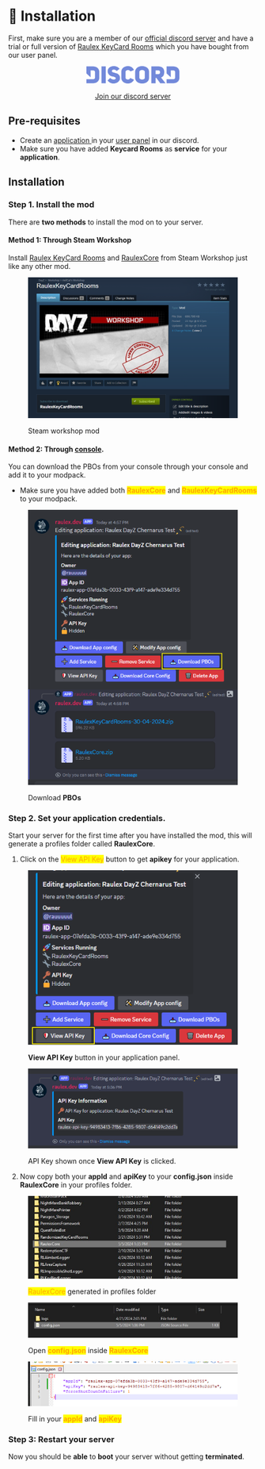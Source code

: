 # 🚀 Installation



First, make sure you are a member of our [official discord server](https://discord.raulex.com) and have a trial or full version of [Raulex KeyCard Rooms](https://discord.com/channels/879567396472500244/1231621287227556001) which you have bought from our user panel.

<div align="center">

<figure><img src="../../.gitbook/assets/ehx8gk0.png" alt="" width="188"><figcaption><p><a href="https://discord.raulex.com">Join our discord server</a></p></figcaption></figure>

</div>

## Pre-requisites

* Create an [application ](../../user/console/creating-an-application.md)in your [user panel](../../user/console/access-your-console.md) in our discord.
* Make sure you have added **Keycard Rooms** as **service** for your **application**.

## Installation

### Step 1. Install the mod <a href="#install-the-mod" id="install-the-mod"></a>

There are **two methods** to install the mod on to your server.

#### &#x20;Method 1: Through Steam Workshop

Install [Raulex KeyCard Rooms](https://steamcommunity.com/sharedfiles/filedetails/?id=3229535788) and [RaulexCore](https://steamcommunity.com/sharedfiles/filedetails/?id=3229896741) from Steam Workshop just like any other mod.

<figure><img src="../../.gitbook/assets/image (9).png" alt="" width="563"><figcaption><p>Steam workshop mod</p></figcaption></figure>

#### Method 2: Through [console](../../user/console/access-your-console.md).

You can download the PBOs from your console through your console and add it to your modpack.

* Make sure you have added both <mark style="color:orange;">**RaulexCore**</mark> and <mark style="color:orange;">**RaulexKeyCardRooms**</mark> to your modpack.

<figure><img src="../../.gitbook/assets/Untitled (3).png" alt=""><figcaption><p>Download <strong>PBOs</strong></p></figcaption></figure>

### Step 2. Set your application credentials.

Start your server for the first time after you have installed the mod, this will generate a profiles folder called **RaulexCore**.

1. Click on the <mark style="color:orange;">View API Key</mark> button to get **apikey** for your application.

<figure><img src="../../.gitbook/assets/Untitled (2).png" alt=""><figcaption><p><strong>View API Key</strong> button in your application panel.</p></figcaption></figure>

<figure><img src="../../.gitbook/assets/image (16).png" alt=""><figcaption><p>API Key shown once <strong>View API Key</strong> is clicked.</p></figcaption></figure>

2. Now copy both your **appId** and **apiKey** to your **config.json** inside **RaulexCore** in your profiles folder.

<figure><img src="../../.gitbook/assets/Screenshot 2024-05-07 195355.jpg" alt=""><figcaption><p><mark style="color:orange;">RaulexCore</mark> generated in profiles folder</p></figcaption></figure>

<figure><img src="../../.gitbook/assets/Screenshot 2024-05-07 200231 (1).jpg" alt=""><figcaption><p>Open <mark style="color:orange;"><strong>config.json</strong></mark> inside <mark style="color:orange;"><strong>RaulexCore</strong></mark></p></figcaption></figure>

<figure><img src="../../.gitbook/assets/Untitled (6).png" alt=""><figcaption><p>Fill in your <mark style="color:orange;"><strong>appId</strong></mark> and <mark style="color:orange;"><strong>apiKey</strong></mark></p></figcaption></figure>

### Step 3: Restart your server

Now you should be **able** to **boot** your server without getting **terminated**.
